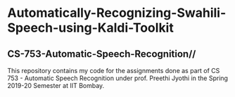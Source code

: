 # Automatically-Recognizing-Swahili-Speech-using-Kaldi-Toolkit
## CS-753-Automatic-Speech-Recognition//
This repository contains my code for the assignments done as part of CS 753 - Automatic Speech Recognition under prof. Preethi Jyothi in the Spring 2019-20 Semester at IIT Bombay.
